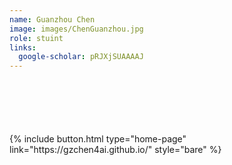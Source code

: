 ```yaml
---
name: Guanzhou Chen
image: images/ChenGuanzhou.jpg
role: stuint
links:
  google-scholar: pRJXjSUAAAAJ
---
```


<div style="margin-top: 100px">
  {% include button.html type="home-page" link="https://gzchen4ai.github.io/" style="bare" %}
</div>